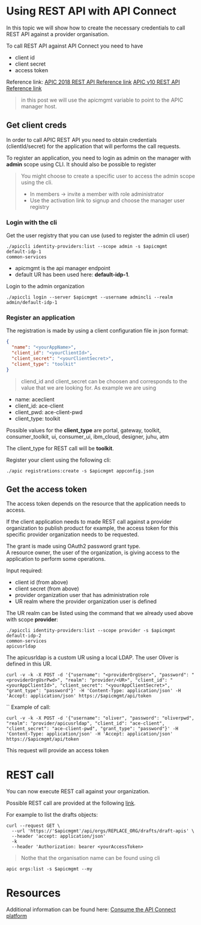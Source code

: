 # Using REST API with API Connect

In this topic we will show how to create the necessary credentials to call REST API against a provider organisation.

To call REST API against API Connect you need to have 
- client id
- client secret
- access token

Reference link:
[APIC 2018 REST API Reference link](https://apic-api.apiconnect.ibmcloud.com/v2018/)
[APIC v10 REST API Reference link](https://apic-api.apiconnect.ibmcloud.com/v10/)


> in this post we will use the apicmgmt variable to point to the APIC manager host.

## Get client creds  
In order to call APIC REST API you need to obtain credentials (clientId/secret) for the application that will performs the call requests.

To register an application, you need to login as admin on the manager with **admin** scope using CLI.
It should also be possible to register 

> You might choose to create a specific user to access the admin scope using the cli.
> * In members -> invite a member with role administrator
> * Use the activation link to signup and choose the manager user registry


### Login with the cli

Get the user registry that you can use (used to register the admin cli user)

```shell
./apiccli identity-providers:list --scope admin -s $apicmgmt
default-idp-1
common-services
```
- apicmgmt is the api manager endpoint 
- default UR has been used here: **default-idp-1**.

Login to the admin organization
```
./apiccli login --server $apicmgmt --username admincli --realm admin/default-idp-1
```

### Register an application

The registration is made by using a client configuration file in json format:
```json
{
  "name": "<yourAppName>",
  "client_id": "<yourClientId>",
  "client_secret": "<yourClientSecret>",
  "client_type": "toolkit"
}
```
> cliend_id and client_secret can be choosen and corresponds to the value that we are looking for. 
As example we are using 
- name: aceclient
- client_id: ace-client
- client_pwd: ace-client-pwd
- client_type: toolkit

Possible values for the **client_type** are
portal, gateway, toolkit, consumer_toolkit, ui, consumer_ui, ibm_cloud, designer, juhu, atm

The client_type for REST call will be **toolkit**.

Register your client using the following cli:
```
./apic registrations:create -s $apicmgmt appconfig.json
```

## Get the access token

The access token depends on the resource that the application needs to access.

If the client application needs to made REST call against a provider organization to publish product for example, the access token for this specific provider organization needs to be requested.

The grant is made using OAuth2 password grant type.   
A resource owner, the user of the organization, is giving access to the application to perform some operations.

Input required:
- client id (from above)
- client secret (from above)
- provider organization user that has administration role
- UR realm where the provider organization user is defined

The UR realm can be listed using the command that we already used above with scope **provider**:
```
./apiccli identity-providers:list --scope provider -s $apicmgmt
default-idp-2
common-services
apicusrldap
```
The apicusrldap is a custom UR using a local LDAP. The user Oliver is defined in this UR.

```
curl -v -k -X POST -d '{"username": "<providerOrgUser>", "password": "<providerOrgUsrPwd>", "realm": "provider/<UR>", "client_id": "<yourAppClientId>", "client_secret": "<yourAppClientSecret>", "grant_type": "password"}' -H 'Content-Type: application/json' -H 'Accept: application/json' https://$apicmgmt/api/token
```
``
Example of call:
```
curl -v -k -X POST -d '{"username": "oliver", "password": "oliverpwd", "realm": "provider/apicusrldap", "client_id": "ace-client", "client_secret": "ace-client-pwd", "grant_type": "password"}' -H 'Content-Type: application/json' -H 'Accept: application/json' https://$apicmgmt/api/token
```

This request will provide an access token

# REST call

You can now execute REST call against your organization.

Possible REST call are provided at the following [link](https://apic-api.apiconnect.ibmcloud.com/v10/?_ga=2.122066955.1456714585.1596435747-1522549061.1594045542&cm_mc_uid=40840830218615695130641&cm_mc_sid_50200000=48389541596621217127).

For example to list the drafts objects:


```
curl --request GET \
  --url 'https://'$apicmgmt'/api/orgs/REPLACE_ORG/drafts/draft-apis' \
  --header 'accept: application/json'
  -k
  --header 'Authorization: bearer <yourAccessToken>
```
> Nothe that the organisation name can be found using cli
```
apic orgs:list -s $apicmgmt --my
```

# Resources

Additional information can be found here:
[Consume the API Connect platform](https://www.ibm.com/support/pages/how-consume-api-connect-platform-cloud-management-and-provider-apis)   
